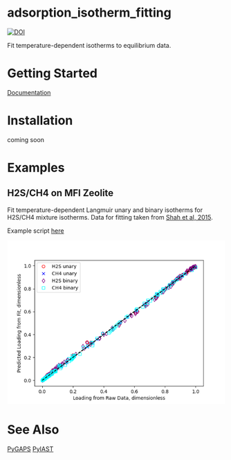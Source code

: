 # adsorption_isotherm_fitting
[![DOI](https://zenodo.org/badge/255999657.svg)](https://zenodo.org/badge/latestdoi/255999657)

Fit temperature-dependent isotherms to equilibrium data.

# Getting Started

[Documentation](https://adsorption-isotherm-fitting.readthedocs.io/en/latest/)


Installation
============
coming soon

Examples
========

H2S/CH4 on MFI Zeolite
----------------------

Fit temperature-dependent Langmuir unary and binary isotherms for H2S/CH4 mixture isotherms.
Data for fitting taken from [Shah et al, 2015](https://doi.org/10.1021/acs.langmuir.5b03015).

Example script [here](examples/h2s_ch4.py)

<p align="center">
    <img
        src="examples/h2s_ch4_example.png"
        width="640"
    />
</p>

# See Also
[PyGAPS](https://github.com/pauliacomi/pyGAPS)
[PyIAST](https://github.com/CorySimon/pyIAST)


